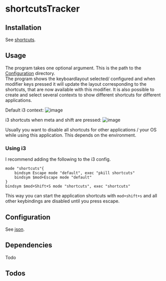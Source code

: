# shortcutsTracker

## Installation
See [shortcuts](./shortcuts/README.md).

## Usage
The program takes one optional argument. This is the path to the [Configuration](#Configuration) directory.  
The program shows the keyboardlayout selected/ configured and when modifier keys pressed it will update the layout corresponding to the shortcuts, that are now available with this modifier.
It is also possible to create and select several contexts to show different shortcuts for different applications.

Default i3 context:
![image](https://github.com/Len101218/shortcutsTracker/assets/105433861/9b4c8700-3fd3-4d95-a5ef-aa40b977ddc8)

i3 shortcuts when meta and shift are pressed:
![image](https://github.com/Len101218/shortcutsTracker/assets/105433861/20dd86c0-ab38-4291-a9db-e9584c09cafd)

Usually you want to disable all shortcuts for other applications / your OS while using this application.
This depends on the environment.

### Using i3
I recommend adding the following to the i3 config.  
```
mode "shortcuts"{  
    bindsym Escape mode "default", exec "pkill shortcuts"  
    bindsym $mod+Escape mode "default"  
}  
bindsym $mod+Shift+S mode "shortcuts", exec "shortcuts"  
```
This way you can start the application shortcuts with `mod+shift+s` and all other keybindings are disabled until you press escape.


## Configuration
<a name="Configuration"></a>
See [json](./json/README.md).

## Dependencies
Todo

## Todos
